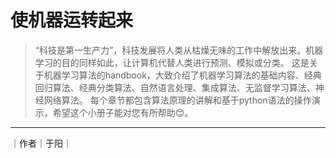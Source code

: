 # 使机器运转起来

> “科技是第一生产力”，科技发展将人类从枯燥无味的工作中解放出来。机器学习的目的同样如此，让计算机代替人类进行预测、模拟或分类。
> 这是关于机器学习算法的handbook，大致介绍了机器学习算法的基础内容、经典回归算法、经典分类算法、自然语言处理、集成算法、无监督学习算法、神经网络算法。
> 每个章节都包含算法原理的讲解和基于python语法的操作演示，希望这个小册子能对您有所帮助:blush:。

****

｜作者｜于阳｜
